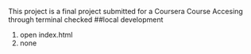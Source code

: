 This project is a final project submitted for a Coursera Course
Accesing through terminal checked
##local development 
1. open index.html 
2. none
